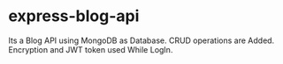 # express-blog-api
Its a Blog API using MongoDB as Database. CRUD operations are Added. Encryption and JWT token used While LogIn.
